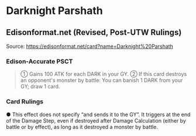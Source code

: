 # Darknight Parshath

## Edisonformat.net (Revised, Post-UTW Rulings)

Source: https://edisonformat.net/card?name=Darknight%20Parshath

### Edison-Accurate PSCT

> ① Gains 100 ATK for each DARK in your GY.
> ② If this card destroys an opponent's monster by battle: You can banish 1 DARK from your GY; draw 1 card.

### Card Rulings

● This effect does not specify “and sends it to the GY”. It triggers at the end of the Damage Step, even if destroyed after Damage Calculation (either by battle or by effect), as long as it destroyed a monster by battle.
            